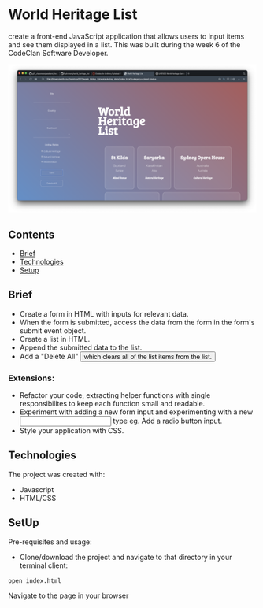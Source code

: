 # World Heritage List

create a front-end JavaScript application that allows users to input items and see them displayed in a list. This was built during the week 6 of the CodeClan Software Developer.

![](https://github.com/ByAnthony/world_heritage_list/blob/main/images/Screenshot%202021-10-09%20at%2014.59.08.png?raw=true)

## Contents
* [Brief](#brief)
* [Technologies](#technologies)
* [Setup](#setup)

## Brief
- Create a form in HTML with inputs for relevant data.
- When the form is submitted, access the data from the form in the form's submit event object.
- Create a list in HTML.
- Append the submitted data to the list.
- Add a "Delete All" <button> which clears all of the list items from the list.

### Extensions:
- Refactor your code, extracting helper functions with single responsibilites to keep each function small and readable.
- Experiment with adding a new form input and experimenting with a new <input> type eg. Add a radio button input.
- Style your application with CSS.

## Technologies
The project was created with:
- Javascript
- HTML/CSS

## SetUp
Pre-requisites and usage:
- Clone/download the project and navigate to that directory in your terminal client:
```
open index.html
```
Navigate to the page in your browser
